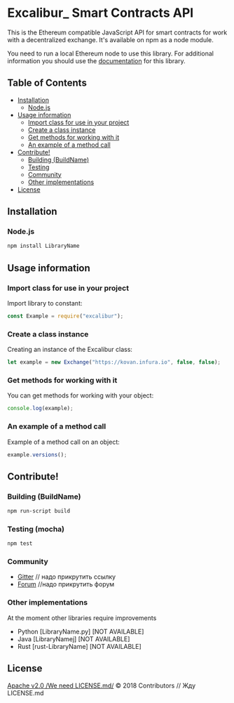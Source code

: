 # Excalibur_ Smart Contracts API

This is the Ethereum compatible JavaScript API for smart contracts for work with a decentralized exchange. It's available on npm as a node module.

You need to run a local Ethereum node to use this library.
For additional information you should use the [documentation](https://github.com/xclbrio/wiki/wiki/JavaScript-API) for this library.

## Table of Contents

* [Installation](#installation)
  * [Node.js](#nodejs)
* [Usage information](#usage-information)
  * [Import class for use in your project](#import-class-for-use-in-your-project)
  * [Create a class instance](#create-a-class-instance)
  * [Get methods for working with it](#get-methods-for-working-with-it)
  * [An example of a method call](#an-example-of-a-method-call)
* [Contribute!](#contribute)
  * [Building (BuildName)](#building-buildname)
  * [Testing](#testing-mocha)
  * [Community](#community)
  * [Other implementations](#other-implementations)
* [License](#license)

## Installation

### Node.js

```bash
npm install LibraryName
```

## Usage information

### Import class for use in your project

Import library to constant:

```js
const Example = require("excalibur");
```

### Create a class instance

Creating an instance of the Excalibur class:

```js
let example = new Exchange("https://kovan.infura.io", false, false);
```

### Get methods for working with it

You can get methods for working with your object:

```js
console.log(example);
```

### An example of a method call

Example of a method call on an object:

```js
example.versions();
```

## Contribute!

### Building (BuildName)

```bash
npm run-script build
```


### Testing (mocha)

```bash
npm test
```

### Community
 * [Gitter]() // надо прикрутить ссылку
 * [Forum]() //надо прикрутить форум


### Other implementations

At the moment other libraries require improvements
 * Python [LibraryName.py] [NOT AVAILABLE]
 * Java [LibraryNamej] [NOT AVAILABLE]
 * Rust [rust-LibraryName] [NOT AVAILABLE]

## License

[Apache v2.0 /We need LICENSE.md/]() © 2018 Contributors // Жду LICENSE.md
